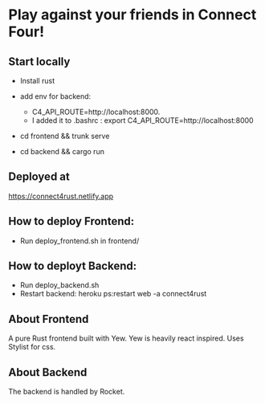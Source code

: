 # Play against your friends in Connect Four!

## Start locally

- Install rust
- add env for backend:

  - C4_API_ROUTE=http://localhost:8000.
  - I added it to .bashrc : export C4_API_ROUTE=http://localhost:8000

- cd frontend && trunk serve
- cd backend && cargo run

## Deployed at

https://connect4rust.netlify.app

## How to deploy Frontend:

- Run deploy_frontend.sh in frontend/

## How to deployt Backend:

- Run deploy_backend.sh
- Restart backend: heroku ps:restart web -a connect4rust

## About Frontend

A pure Rust frontend built with Yew. Yew is heavily react inspired. Uses Stylist for css.

## About Backend

The backend is handled by Rocket.
